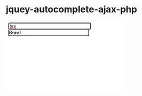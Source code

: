 # jquey-autocomplete-ajax-php

![](https://raw.githubusercontent.com/Marlon-Paulo-da-Silva/jquey-autocomplete-ajax-php/main/image.png)